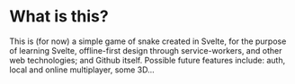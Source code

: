 # What is this?

This is (for now) a simple game of snake created in Svelte, for the purpose of learning Svelte, offline-first design through service-workers, and other web technologies; and Github itself.
Possible future features include: auth, local and online multiplayer, some 3D...
